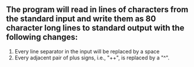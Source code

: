 ## The program will read in lines of characters from the standard input and write them as 80 character long lines to standard output with the following changes:
1. Every line separator in the input will be replaced by a space
2. Every adjacent pair of plus signs, i.e., "++", is replaced by a "^".
